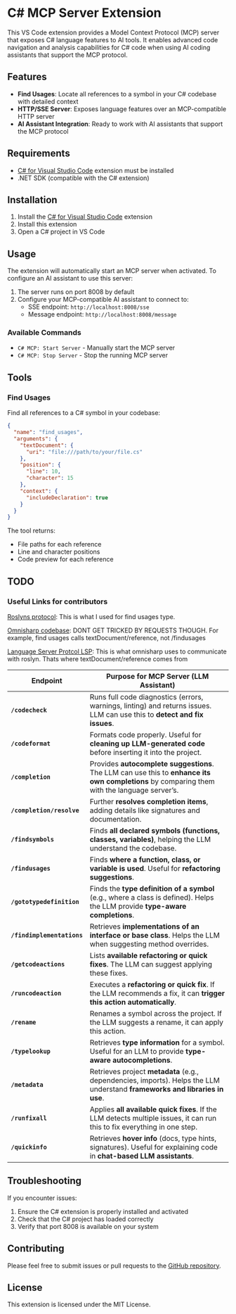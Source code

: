 # C# MCP Server Extension

This VS Code extension provides a Model Context Protocol (MCP) server that exposes C# language features to AI tools. It enables advanced code navigation and analysis capabilities for C# code when using AI coding assistants that support the MCP protocol.

## Features

- **Find Usages**: Locate all references to a symbol in your C# codebase with detailed context
- **HTTP/SSE Server**: Exposes language features over an MCP-compatible HTTP server
- **AI Assistant Integration**: Ready to work with AI assistants that support the MCP protocol

## Requirements

- [C# for Visual Studio Code](https://marketplace.visualstudio.com/items?itemName=ms-dotnettools.csharp) extension must be installed
- .NET SDK (compatible with the C# extension)

## Installation

1. Install the [C# for Visual Studio Code](https://marketplace.visualstudio.com/items?itemName=ms-dotnettools.csharp) extension
2. Install this extension
3. Open a C# project in VS Code

## Usage

The extension will automatically start an MCP server when activated. To configure an AI assistant to use this server:

1. The server runs on port 8008 by default
2. Configure your MCP-compatible AI assistant to connect to:
   - SSE endpoint: `http://localhost:8008/sse`
   - Message endpoint: `http://localhost:8008/message`

### Available Commands

- `C# MCP: Start Server` - Manually start the MCP server
- `C# MCP: Stop Server` - Stop the running MCP server

## Tools

### Find Usages

Find all references to a C# symbol in your codebase:

```json
{
  "name": "find_usages",
  "arguments": {
    "textDocument": {
      "uri": "file:///path/to/your/file.cs"
    },
    "position": {
      "line": 10,
      "character": 15
    },
    "context": {
      "includeDeclaration": true
    }
  }
}
```

The tool returns:
- File paths for each reference
- Line and character positions
- Code preview for each reference

## TODO

### Useful Links for contributors

[Roslyns protocol](https://github.com/dotnet/roslyn/blob/main/src/LanguageServer/Protocol/Protocol/Navigation/ReferenceParams.cs): This is what I used for find usages type.

[Omnisharp codebase](https://github.com/dotnet/vscode-csharp/blob/main/src/omnisharp/protocol.ts): DONT GET TRICKED BY REQUESTS THOUGH. For example, find usages calls textDocument/reference, not /findusages

[Language Server Protcol LSP](https://microsoft.github.io/language-server-protocol/specifications/lsp/3.17/specification/): This is what omnisharp uses to communicate with roslyn. Thats where textDocument/reference comes from


| **Endpoint** | **Purpose for MCP Server (LLM Assistant)** |
|-------------|----------------------------------|
| **`/codecheck`** | Runs full code diagnostics (errors, warnings, linting) and returns issues. LLM can use this to **detect and fix issues**. |
| **`/codeformat`** | Formats code properly. Useful for **cleaning up LLM-generated code** before inserting it into the project. |
| **`/completion`** | Provides **autocomplete suggestions**. The LLM can use this to **enhance its own completions** by comparing them with the language server’s. |
| **`/completion/resolve`** | Further **resolves completion items**, adding details like signatures and documentation. |
| **`/findsymbols`** | Finds **all declared symbols (functions, classes, variables)**, helping the LLM understand the codebase. |
| **`/findusages`** | Finds **where a function, class, or variable is used**. Useful for **refactoring suggestions**. |
| **`/gototypedefinition`** | Finds the **type definition of a symbol** (e.g., where a class is defined). Helps the LLM provide **type-aware completions**. |
| **`/findimplementations`** | Retrieves **implementations of an interface or base class**. Helps the LLM when suggesting method overrides. |
| **`/getcodeactions`** | Lists **available refactoring or quick fixes**. The LLM can suggest applying these fixes. |
| **`/runcodeaction`** | Executes a **refactoring or quick fix**. If the LLM recommends a fix, it can **trigger this action automatically**. |
| **`/rename`** | Renames a symbol across the project. If the LLM suggests a rename, it can apply this action. |
| **`/typelookup`** | Retrieves **type information** for a symbol. Useful for an LLM to provide **type-aware autocompletions**. |
| **`/metadata`** | Retrieves project **metadata** (e.g., dependencies, imports). Helps the LLM understand **frameworks and libraries in use**. |
| **`/runfixall`** | Applies **all available quick fixes**. If the LLM detects multiple issues, it can run this to fix everything in one step. |
| **`/quickinfo`** | Retrieves **hover info** (docs, type hints, signatures). Useful for explaining code in **chat-based LLM assistants**. |


## Troubleshooting

If you encounter issues:

1. Ensure the C# extension is properly installed and activated
2. Check that the C# project has loaded correctly
3. Verify that port 8008 is available on your system

## Contributing

Please feel free to submit issues or pull requests to the [GitHub repository](https://github.com/YourUsername/dotnetlanguagemcpserver).

## License

This extension is licensed under the MIT License.
